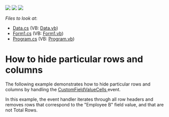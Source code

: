 <!-- default badges list -->
![](https://img.shields.io/endpoint?url=https://codecentral.devexpress.com/api/v1/VersionRange/128582039/21.2.3%2B)
[![](https://img.shields.io/badge/Open_in_DevExpress_Support_Center-FF7200?style=flat-square&logo=DevExpress&logoColor=white)](https://supportcenter.devexpress.com/ticket/details/E2769)
[![](https://img.shields.io/badge/📖_How_to_use_DevExpress_Examples-e9f6fc?style=flat-square)](https://docs.devexpress.com/GeneralInformation/403183)
<!-- default badges end -->
<!-- default file list -->
*Files to look at*:

* [Data.cs](./CS/Data.cs) (VB: [Data.vb](./VB/Data.vb))
* [Form1.cs](./CS/Form1.cs) (VB: [Form1.vb](./VB/Form1.vb))
* [Program.cs](./CS/Program.cs) (VB: [Program.vb](./VB/Program.vb))
<!-- default file list end -->
# How to hide particular rows and columns


<p>The following example demonstrates how to hide particular rows and columns by handling the <a href="https://documentation.devexpress.com/#WindowsForms/DevExpressXtraPivotGridPivotGridControl_CustomFieldValueCellstopic">CustomFieldValueCells </a>event.</p>
<p>In this example, the event handler iterates through all row headers and removes rows that correspond to the "Employee B" field value, and that are not Total Rows.</p>

<br/>



